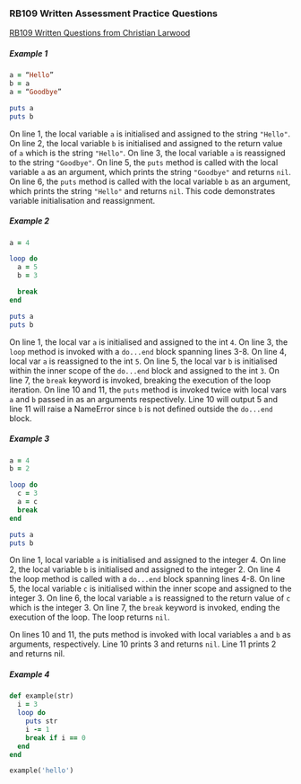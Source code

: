 ### RB109 Written Assessment Practice Questions

[RB109 Written Questions from Christian Larwood](https://fine-ocean-68c.notion.site/RB109-Written-Questions-From-Christian-Larwood-s-Blog-91bcc598a24d4ad6aadad86802e7412b)

##### Example 1
```ruby
a = “Hello”
b = a
a = “Goodbye”

puts a
puts b
```

On line 1, the local variable `a` is initialised and assigned to the string `"Hello"`. On line 2, the local variable `b` is initialised and assigned to the return value of `a` which is the string `"Hello"`. On line 3, the local variable `a` is reassigned to the string `"Goodbye"`.
On line 5, the `puts` method is called with the local variable `a` as an argument, which prints the string `"Goodbye"` and returns `nil`.
On line 6, the `puts` method is called with the local variable `b` as an argument, which prints the string `"Hello"` and returns `nil`.
This code demonstrates variable initialisation and reassignment.

##### Example 2
```ruby
a = 4

loop do  
  a = 5  
  b = 3

  break
end

puts a
puts b
```

On line 1, the local var `a` is initialised and assigned to the int `4`. On line 3, the `loop` method is invoked with a `do...end` block spanning lines 3-8. On line 4, local var `a` is reassigned to the int `5`. On line 5, the local var `b` is initialised within the inner scope of the `do...end` block and assigned to the int `3`. On line 7, the `break` keyword is invoked, breaking the execution of the loop iteration. On line 10 and 11, the `puts` method is invoked twice with local vars `a` and `b` passed in as an arguments respectively. Line 10 will output 5 and line 11 will raise a NameError since `b` is not defined outside the `do...end` block. 

##### Example 3
```ruby
a = 4
b = 2

loop do  
  c = 3  
  a = c  
  break
end

puts a
puts b
```

On line 1, local variable `a` is initialised and assigned to the integer 4. On line 2, the local variable `b` is initialised and assigned to the integer 2.
On line 4 the loop method is called with a `do...end` block spanning lines 4-8. On line 5, the local variable `c` is initialised within the inner scope and assigned to the integer 3. On line 6, the local variable `a` is reassigned to the return value of `c` which is the integer 3. On line 7, the `break` keyword is invoked, ending the execution of the loop. The loop returns `nil`.

On lines 10 and 11, the puts method is invoked with local variables `a` and `b` as arguments, respectively. Line 10 prints 3 and returns `nil`. Line 11 prints 2 and returns nil.

##### Example 4
```ruby
def example(str)
  i = 3  
  loop do    
    puts str    
    i -= 1    
    break if i == 0  
  end
end

example('hello')
```

